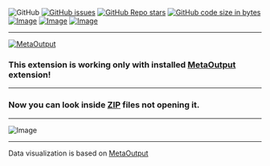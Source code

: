 ![GitHub](https://img.shields.io/github/license/viacheslav-lozinskyi/Preview-ZIP)
[![GitHub issues](https://img.shields.io/github/issues/viacheslav-lozinskyi/Preview-ZIP)](https://github.com/viacheslav-lozinskyi/Preview-ZIP/issues)
[![GitHub Repo stars](https://img.shields.io/github/stars/viacheslav-lozinskyi/Preview-ZIP)](https://github.com/viacheslav-lozinskyi/Preview-ZIP/stargazers)
[![GitHub code size in bytes](https://img.shields.io/github/languages/code-size/viacheslav-lozinskyi/Preview-ZIP)](https://github.com/viacheslav-lozinskyi/Preview-ZIP)
[![Image](https://img.shields.io/badge/VS-2022-blueviolet)](https://marketplace.visualstudio.com/items?itemName=ViacheslavLozinskyi.MetaOutput-2022)
[![Image](https://img.shields.io/badge/VS-2019-blueviolet)](https://marketplace.visualstudio.com/items?itemName=ViacheslavLozinskyi.MetaOutput-2019)
[![Image](https://img.shields.io/badge/VS-2017-blueviolet)](https://marketplace.visualstudio.com/items?itemName=ViacheslavLozinskyi.MetaOutput-2019)

---

[![MetaOutput](https://www.metaoutput.net/_functions/watch?utm_source=github.com&utm_medium=referral&utm_campaign=view-on-github&utm_term=2022-02-09&utm_content=Preview-ZIP&source=GITHUB&size=128x128&project=Preview-ZIP&url=https://marketplace.visualstudio.com/items?itemName=ViacheslavLozinskyi.Preview-ZIP)](https://www.metaoutput.net/)

### This extension is working only with installed [MetaOutput](https://www.metaoutput.net/) extension!

---

### Now you can look inside [ZIP](https://en.wikipedia.org/wiki/Zip_(file_format)) files not opening it.

---

![Image](https://viacheslav-lozinskyi.github.io/Preview-ZIP/resource/video/Presentation1.gif)

---

Data visualization is based on [MetaOutput](https://www.metaoutput.net/?utm_source=github.com&utm_medium=referral&utm_campaign=redirect-to-homepage&utm_term=2021-11-21&utm_content=Preview-ZIP)
